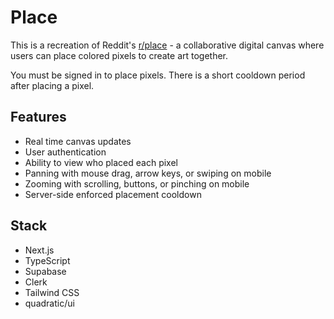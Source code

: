 # Place

This is a recreation of Reddit's [r/place](https://en.wikipedia.org/wiki/R%2Fplace) - a collaborative digital canvas where users can place colored pixels to create art together.

You must be signed in to place pixels. There is a short cooldown period after placing a pixel.

## Features

- Real time canvas updates
- User authentication
- Ability to view who placed each pixel
- Panning with mouse drag, arrow keys, or swiping on mobile
- Zooming with scrolling, buttons, or pinching on mobile
- Server-side enforced placement cooldown

## Stack

- Next.js
- TypeScript
- Supabase
- Clerk
- Tailwind CSS
- quadratic/ui
